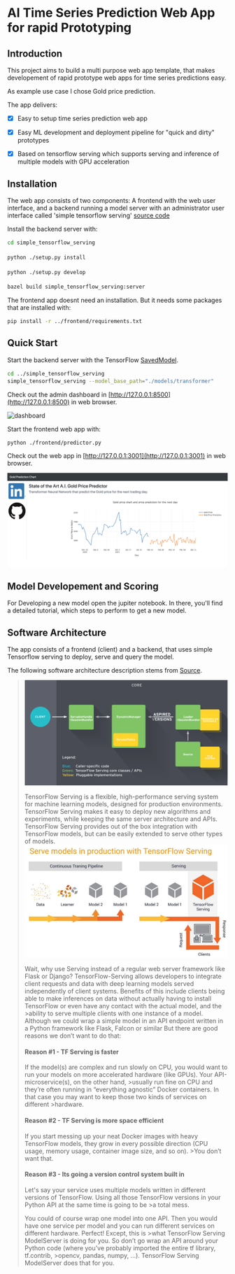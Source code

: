# AI Time Series Prediction Web App for rapid Prototyping

## Introduction
This project aims to build a multi purpose web app template, that makes developement of rapid prototype web apps for time series predictions easy.

As example use case I chose Gold price prediction.

The app delivers:
* [x] Easy to setup time series prediction web app
* [x] Easy ML development and deployment pipeline for "quick and dirty" prototypes
* [x] Based on tensorflow serving which supports serving and inference of multiple models with GPU acceleration


## Installation

The web app consists of two components: 
A frontend with the web user interface, and a backend running a model server with an administrator user interface called 'simple tensorflow serving' [source code](https://github.com/dachkovski/simple_tensorflow_serving)

Install the backend server with:

```bash
cd simple_tensorflow_serving

python ./setup.py install

python ./setup.py develop

bazel build simple_tensorflow_serving:server

```

The frontend app doesnt need an installation. But it needs some packages that are installed with:

```bash
pip install -r ../frontend/requirements.txt

```


## Quick Start

Start the backend server with the TensorFlow [SavedModel](https://www.tensorflow.org/programmers_guide/saved_model).

```bash
cd ../simple_tensorflow_serving
simple_tensorflow_serving --model_base_path="./models/transformer"
```

Check out the admin dashboard in [http://127.0.0.1:8500](http://127.0.0.1:8500) in web browser.
 
![dashboard](https://github.com/Dachkovski/simple_tensorflow_serving/blob/9064944828d35f1c30e2dcd82f409802ad5f59d3/images/dashboard.png)

Start the frontend web app with:

```bash
python ./frontend/predictor.py
```

Check out the web app in [http://127.0.0.1:3001](http://127.0.0.1:3001) in web browser.
 
![frontend](./frontend/static/images/frontend.png)

## Model Developement and Scoring
For Developing a new model open the jupiter notebook. In there, you'll find a detailed tutorial, which steps to perform to get a new model.

## Software Architecture
The app consists of a frontend (client) and a backend, that uses simple Tensorflow serving to deploy, serve and query the model.

The following software architecture description stems from [Source](https://github.com/llSourcell/Make_Money_with_Tensorflow_2.0).
>![serving_architecture](./frontend/static/images/serving_architecture.svg)
>
>
>TensorFlow Serving is a flexible, high-performance serving system for machine learning models, designed for production environments.
>TensorFlow Serving makes it easy to deploy new algorithms and experiments, while keeping the same server architecture and APIs.
>TensorFlow Serving provides out of the box integration with TensorFlow models, but can be easily extended to serve other types of models.
>![tf_serving](./frontend/static/images/tf_serving.jpg)
>
>Wait, why use Serving instead of a regular web server framework like Flask or Django?
>TensorFlow-Serving allows developers to integrate client requests and data with deep learning models served independently of client systems.
>Benefits of this include clients being able to make inferences on data without actually having to install TensorFlow or even have any contact with the actual model, and the >ability to serve multiple clients with one instance of a model.
>Although we could wrap a simple model in an API endpoint written in a Python framework like Flask, Falcon or similar But there are good reasons we don’t want to do that:
>
>#### Reason #1 - TF Serving is faster
>If the model(s) are complex and run slowly on CPU, you would want to run your models on more accelerated hardware (like GPUs). Your API-microservice(s), on the other hand, >usually run fine on CPU and they’re often running in “everything agnostic” Docker containers. In that case you may want to keep those two kinds of services on different >hardware.
>#### Reason #2 - TF Serving is more space efficient
>If you start messing up your neat Docker images with heavy TensorFlow models, they grow in every possible direction (CPU usage, memory usage, container image size, and so on). >You don’t want that.
>#### Reason #3 - Its going a version control system built in
>Let's say your service uses multiple models written in different versions of TensorFlow. Using all those TensorFlow versions in your Python API at the same time is going to be >a total mess.
>
>You could of course wrap one model into one API. Then you would have one service per model and you can run different services on different hardware. Perfect! Except, this is >what TensorFlow Serving ModelServer is doing for you. So don’t go wrap an API around your Python code (where you’ve probably imported the entire tf library, tf.contrib, >opencv, pandas, numpy, …). TensorFlow Serving ModelServer does that for you. 
